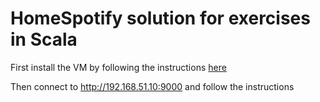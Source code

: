 # HomeSpotify solution for exercises in Scala

First install the VM by following the instructions 
<a href="https://github.com/doanduyhai/HomeSpotify/blob/vagrant_vm_build/README.md" target="_blank">here</a>

Then connect to <a href="http://192.168.51.10:9000" target="_blank">http://192.168.51.10:9000</a> and follow the instructions
